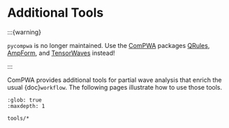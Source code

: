 # Additional Tools

:::{warning}

`pycompwa` is no longer maintained. Use the
[ComPWA](https://compwa-org.rtfd.io) packages [QRules](https://qrules.rtfd.io),
[AmpForm](https://ampform.rtfd.io), and
[TensorWaves](https://tensorwaves.rtfd.io) instead!

:::

ComPWA provides additional tools for partial wave analysis that enrich the
usual {doc}`workflow`. The following pages illustrate how to use those tools.

```{toctree}
:glob: true
:maxdepth: 1

tools/*
```
